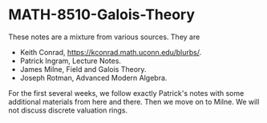 # MATH-8510-Galois-Theory

These notes are a mixture from various sources. They are 

* Keith Conrad, https://kconrad.math.uconn.edu/blurbs/.
* Patrick Ingram, Lecture Notes.
* ‪James Milne, Field and Galois Theory.
* Joseph Rotman, Advanced Modern Algebra.

For the first several weeks, we follow exactly Patrick's notes with some additional materials from here and there. Then we move on to Milne. We will not discuss discrete valuation rings.
